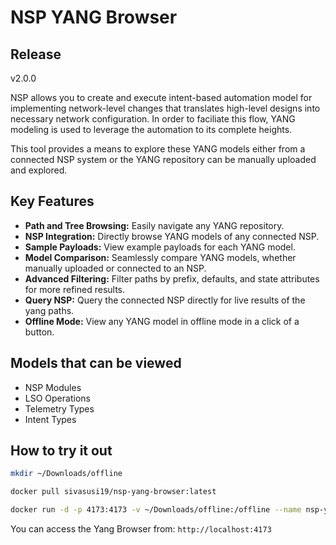 # NSP YANG Browser

## Release

v2.0.0

NSP allows you to create and execute intent-based automation model for implementing network-level changes that translates high-level designs into necessary network configuration. In order to faciliate this flow, YANG modeling is used to leverage the automation to its complete heights.

This tool provides a means to explore these YANG models either from a connected NSP system or the YANG repository can be manually uploaded and explored.

## Key Features

- **Path and Tree Browsing:** Easily navigate any YANG repository.
- **NSP Integration:** Directly browse YANG models of any connected NSP.
- **Sample Payloads:** View example payloads for each YANG model.
- **Model Comparison:** Seamlessly compare YANG models, whether manually uploaded or connected to an NSP.
- **Advanced Filtering:** Filter paths by prefix, defaults, and state attributes for more refined results.
- **Query NSP:** Query the connected NSP directly for live results of the yang paths.
- **Offline Mode:** View any YANG model in offline mode in a click of a button.

## Models that can be viewed

- NSP Modules
- LSO Operations
- Telemetry Types
- Intent Types

## How to try it out

```bash
mkdir ~/Downloads/offline

docker pull sivasusi19/nsp-yang-browser:latest

docker run -d -p 4173:4173 -v ~/Downloads/offline:/offline --name nsp-yang-browser sivasusi19/nsp-yang-browser:latest
```

You can access the Yang Browser from: `http://localhost:4173`
